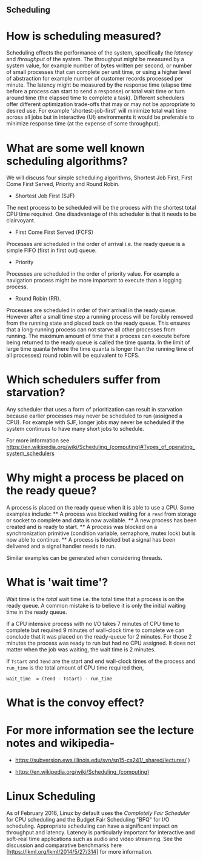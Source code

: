 ## Scheduling


# How is scheduling measured?
Scheduling effects the performance of the system, specifically the *latency* and *throughput* of the system. The throughput might be measured by a system value, for example number of bytes written per second, or number of small processes that can complete per unit time, or using a higher level of abstraction for example number of customer records processed per minute. The latency might be measured by the response time (elapse time before a process can start to send a response) or total wait time or turn around time (the elapsed time to complete a task). Different schedulers offer different optimization trade-offs that may or may not be appropriate to desired use. For example 'shortest-job-first' will minimize total wait time across all jobs but in interactive (UI) environments it would be preferable to minimize response time (at the expense of some throughput).

# What are some well known scheduling algorithms?

We will discuss four simple scheduling algorithms, Shortest Job First, First Come First Served, Priority and Round Robin.

* Shortest Job First (SJF)

The next process to be scheduled will be the process with the shortest total CPU time required. One disadvantage of this scheduler is that it needs to be clairvoyant. 

* First Come First Served (FCFS)

Processes are scheduled in the order of arrival i.e. the ready queue is a simple FIFO (first in first out) queue.

* Priority

Processes are scheduled in the order of priority value. For example a navigation process might be more important to execute than a logging process.

* Round Robin (RR).

Processes are scheduled in order of their arrival in the ready queue. However after a small time step a running process will be forcibly removed from the running state and placed back on the ready queue. This ensures that a long-running process can not starve all other processes from running.
The maximum amount of time that a process can execute before being returned to the ready queue is called the time quanta. In the limit of large time quanta (where the time quanta is longer than the running time of all processes) round robin will be equivalent to FCFS.

# Which schedulers suffer from starvation?
Any scheduler that uses a form of prioritization can result in starvation because earlier processes may never be scheduled to run (assigned a CPU). For example with SJF, longer jobs may never be scheduled if the system continues to have many short jobs to schedule.

For more information see
https://en.wikipedia.org/wiki/Scheduling_(computing)#Types_of_operating_system_schedulers

# Why might a process be placed on the ready queue?

A process is placed on the ready queue when it is able to use a CPU. Some examples include:
** A process was blocked waiting for a `read` from storage or socket to complete and data is now available.
** A new process has been created and is ready to start.
** A process was blocked on a synchronization primitive (condition variable, semaphore, mutex lock) but is now able to continue.
** A process is blocked but a signal has been delivered and a signal handler needs to run.

Similar examples can be generated when considering threads.

# What is 'wait time'? 

Wait time is the *total* wait time i.e. the total time that a process is on the ready queue. A common mistake is to believe it is only the initial waiting time in the ready queue.

If a CPU intensive process with no I/O takes 7 minutes of CPU time to complete but required 9 minutes of wall-clock time to complete we can conclude that it was placed on the ready-queue for 2 minutes. For those 2 minutes the process was ready to run but had no CPU assigned. It does not matter when the job was waiting, the wait time is 2 minutes.

If  `Tstart` and `Tend` are the start and end wall-clock times of the process and `run_time` is the total amount of CPU time required then,

`wait_time  = (Tend - Tstart) - run_time`


# What is the convoy effect?


# For more information see the lecture notes and wikipedia-

* https://subversion.ews.illinois.edu/svn/sp15-cs241/_shared/lectures/  )

* https://en.wikipedia.org/wiki/Scheduling_(computing)

# Linux Scheduling
As of February 2016, Linux by default uses the *Completely Fair Scheduler* for CPU scheduling and the Budget Fair Scheduling "BFQ" for I/O scheduling. Appropriate scheduling can have a significant impact on throughput and latency. Latency is particularly important for interactive and soft-real time applications such as audio and video streaming. See the discussion and comparative benchmarks here [https://lkml.org/lkml/2014/5/27/314] for more information.

